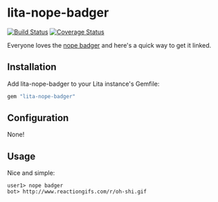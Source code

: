# lita-nope-badger

[![Build Status](https://travis-ci.org/jjasghar/lita-nope-badger.png?branch=master)](https://travis-ci.org/jjasghar/lita-nope-badger)
[![Coverage Status](https://coveralls.io/repos/jjasghar/lita-nope-badger/badge.png)](https://coveralls.io/r/jjasghar/lita-nope-badger)

Everyone loves the [nope badger](http://www.reactiongifs.com/nope-badger/) and here's a quick way to get it linked.

## Installation

Add lita-nope-badger to your Lita instance's Gemfile:

``` ruby
gem "lita-nope-badger"
```

## Configuration

None!

## Usage

Nice and simple:

```
user1> nope badger
bot> http://www.reactiongifs.com/r/oh-shi.gif
```

